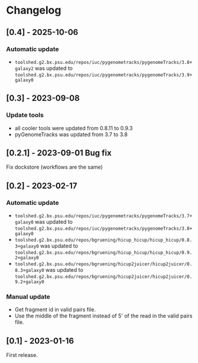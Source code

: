 # Changelog

## [0.4] - 2025-10-06

### Automatic update
- `toolshed.g2.bx.psu.edu/repos/iuc/pygenometracks/pygenomeTracks/3.8+galaxy2` was updated to `toolshed.g2.bx.psu.edu/repos/iuc/pygenometracks/pygenomeTracks/3.9+galaxy0`

## [0.3] - 2023-09-08

### Update tools
- all cooler tools were updated from 0.8.11 to 0.9.3
- pyGenomeTracks was updated from 3.7 to 3.8

## [0.2.1] - 2023-09-01 Bug fix

Fix dockstore (workflows are the same)

## [0.2] - 2023-02-17

### Automatic update
- `toolshed.g2.bx.psu.edu/repos/iuc/pygenometracks/pygenomeTracks/3.7+galaxy0` was updated to `toolshed.g2.bx.psu.edu/repos/iuc/pygenometracks/pygenomeTracks/3.8+galaxy0`
- `toolshed.g2.bx.psu.edu/repos/bgruening/hicup_hicup/hicup_hicup/0.8.3+galaxy0` was updated to `toolshed.g2.bx.psu.edu/repos/bgruening/hicup_hicup/hicup_hicup/0.9.2+galaxy0`
- `toolshed.g2.bx.psu.edu/repos/bgruening/hicup2juicer/hicup2juicer/0.8.3+galaxy0` was updated to `toolshed.g2.bx.psu.edu/repos/bgruening/hicup2juicer/hicup2juicer/0.9.2+galaxy0`

### Manual update
- Get fragment id in valid pairs file.
- Use the middle of the fragment instead of 5' of the read in the valid pairs file.

## [0.1] - 2023-01-16

First release.
